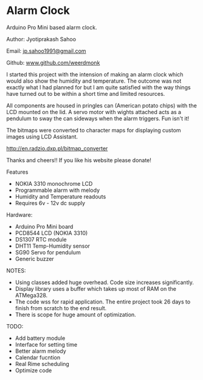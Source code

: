 Alarm Clock
===========

Arduino Pro Mini based alarm clock.

Author: Jyotiprakash Sahoo

Email: jp.sahoo1991@gmail.com

Github: www.github.com/weerdmonk

I started this project with the intension of making an alarm clock which would
also show the humidity and temperature. The outcome was not exactly what I had
planned for but I am quite satisfied with the way things have turned out to be
within a short time and limited resources.

All components are housed in pringles can (American potato chips) with the LCD
mounted on the lid. A servo motor with wights attached acts as a pendulum to
sway the can sideways when the alarm triggers. Fun isn't it!


The bitmaps were converted to character maps for displaying custom images
using LCD Assistant.

http://en.radzio.dxp.pl/bitmap_converter

Thanks and cheers!! If you like his website please donate!


Features

- NOKIA 3310 monochrome LCD
- Programmable alarm with melody
- Humidity and Temperature readouts
- Requires 6v - 12v dc supply

Hardware:

- Arduino Pro Mini board
- PCD8544 LCD (NOKIA 3310)
- DS1307 RTC module
- DHT11 Temp-Humidity sensor
- SG90 Servo for pendulum
- Generic buzzer

NOTES:

- Using classes added huge overhead. Code size increases significantly.
- Display library uses a buffer which takes up most of RAM on the ATMega328.
- The code wss for rapid application. The entire project took 26 days to finish
  from scratch to the end result.
- There is scope for huge amount of optimization.

TODO:

- Add battery module
- Interface for setting time
- Better alarm melody
- Calendar fucntion
- Real Rime scheduling
- Optimize code
